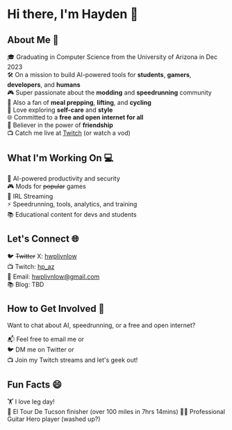 # Hi there, I'm Hayden 🌟

## About Me 🚀

🎓 Graduating in Computer Science from the University of Arizona in Dec 2023  
🛠️ On a mission to build AI-powered tools for **students**, **gamers**, **developers**, and **humans**  
🎮 Super passionate about the **modding** and **speedrunning** community  
🍱 Also a fan of **meal prepping**, **lifting**, and **cycling**  
👔 Love exploring **self-care** and **style**  
🌐 Committed to a **free and open internet for all**  
👫 Believer in the power of **friendship**  
📺 Catch me live at [Twitch](https://twitch.tv/hp_az) (or watch a vod)  

## What I'm Working On 💻

🔐 AI-powered productivity and security  
🎮 Mods for ~~popular~~ games  
🚶 IRL Streaming  
⚡ Speedrunning, tools, analytics, and training  
📚 Educational content for devs and students  

## Let's Connect 🌐

🐦 ~~Twitter~~ X: [hwplivnlow](https://twitter.com/hwplivnlow)  
📺 Twitch: [hp_az](https://twitch.tv/hp_az)  
📧 Email: hwplivnlow@gmail.com  
📚 Blog: TBD  

## How to Get Involved 🤝

Want to chat about AI, speedrunning, or a free and open internet?  

📬 Feel free to email me or  
🐦 DM me on Twitter or  
📺 Join my Twitch streams and let's geek out!  

## Fun Facts 😄

🏋️ I love leg day!  
🚴 El Tour De Tucson finisher (over 100 miles in 7hrs 14mins)
🤌🏻 Professional Guitar Hero player (washed up?)
